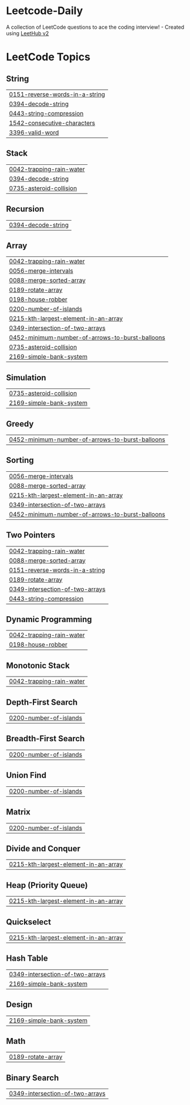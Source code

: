# Leetcode-Daily
A collection of LeetCode questions to ace the coding interview! - Created using [LeetHub v2](https://github.com/arunbhardwaj/LeetHub-2.0)

<!---LeetCode Topics Start-->
# LeetCode Topics
## String
|  |
| ------- |
| [0151-reverse-words-in-a-string](https://github.com/prachics/Leetcode-Daily/tree/master/0151-reverse-words-in-a-string) |
| [0394-decode-string](https://github.com/prachics/Leetcode-Daily/tree/master/0394-decode-string) |
| [0443-string-compression](https://github.com/prachics/Leetcode-Daily/tree/master/0443-string-compression) |
| [1542-consecutive-characters](https://github.com/prachics/Leetcode-Daily/tree/master/1542-consecutive-characters) |
| [3396-valid-word](https://github.com/prachics/Leetcode-Daily/tree/master/3396-valid-word) |
## Stack
|  |
| ------- |
| [0042-trapping-rain-water](https://github.com/prachics/Leetcode-Daily/tree/master/0042-trapping-rain-water) |
| [0394-decode-string](https://github.com/prachics/Leetcode-Daily/tree/master/0394-decode-string) |
| [0735-asteroid-collision](https://github.com/prachics/Leetcode-Daily/tree/master/0735-asteroid-collision) |
## Recursion
|  |
| ------- |
| [0394-decode-string](https://github.com/prachics/Leetcode-Daily/tree/master/0394-decode-string) |
## Array
|  |
| ------- |
| [0042-trapping-rain-water](https://github.com/prachics/Leetcode-Daily/tree/master/0042-trapping-rain-water) |
| [0056-merge-intervals](https://github.com/prachics/Leetcode-Daily/tree/master/0056-merge-intervals) |
| [0088-merge-sorted-array](https://github.com/prachics/Leetcode-Daily/tree/master/0088-merge-sorted-array) |
| [0189-rotate-array](https://github.com/prachics/Leetcode-Daily/tree/master/0189-rotate-array) |
| [0198-house-robber](https://github.com/prachics/Leetcode-Daily/tree/master/0198-house-robber) |
| [0200-number-of-islands](https://github.com/prachics/Leetcode-Daily/tree/master/0200-number-of-islands) |
| [0215-kth-largest-element-in-an-array](https://github.com/prachics/Leetcode-Daily/tree/master/0215-kth-largest-element-in-an-array) |
| [0349-intersection-of-two-arrays](https://github.com/prachics/Leetcode-Daily/tree/master/0349-intersection-of-two-arrays) |
| [0452-minimum-number-of-arrows-to-burst-balloons](https://github.com/prachics/Leetcode-Daily/tree/master/0452-minimum-number-of-arrows-to-burst-balloons) |
| [0735-asteroid-collision](https://github.com/prachics/Leetcode-Daily/tree/master/0735-asteroid-collision) |
| [2169-simple-bank-system](https://github.com/prachics/Leetcode-Daily/tree/master/2169-simple-bank-system) |
## Simulation
|  |
| ------- |
| [0735-asteroid-collision](https://github.com/prachics/Leetcode-Daily/tree/master/0735-asteroid-collision) |
| [2169-simple-bank-system](https://github.com/prachics/Leetcode-Daily/tree/master/2169-simple-bank-system) |
## Greedy
|  |
| ------- |
| [0452-minimum-number-of-arrows-to-burst-balloons](https://github.com/prachics/Leetcode-Daily/tree/master/0452-minimum-number-of-arrows-to-burst-balloons) |
## Sorting
|  |
| ------- |
| [0056-merge-intervals](https://github.com/prachics/Leetcode-Daily/tree/master/0056-merge-intervals) |
| [0088-merge-sorted-array](https://github.com/prachics/Leetcode-Daily/tree/master/0088-merge-sorted-array) |
| [0215-kth-largest-element-in-an-array](https://github.com/prachics/Leetcode-Daily/tree/master/0215-kth-largest-element-in-an-array) |
| [0349-intersection-of-two-arrays](https://github.com/prachics/Leetcode-Daily/tree/master/0349-intersection-of-two-arrays) |
| [0452-minimum-number-of-arrows-to-burst-balloons](https://github.com/prachics/Leetcode-Daily/tree/master/0452-minimum-number-of-arrows-to-burst-balloons) |
## Two Pointers
|  |
| ------- |
| [0042-trapping-rain-water](https://github.com/prachics/Leetcode-Daily/tree/master/0042-trapping-rain-water) |
| [0088-merge-sorted-array](https://github.com/prachics/Leetcode-Daily/tree/master/0088-merge-sorted-array) |
| [0151-reverse-words-in-a-string](https://github.com/prachics/Leetcode-Daily/tree/master/0151-reverse-words-in-a-string) |
| [0189-rotate-array](https://github.com/prachics/Leetcode-Daily/tree/master/0189-rotate-array) |
| [0349-intersection-of-two-arrays](https://github.com/prachics/Leetcode-Daily/tree/master/0349-intersection-of-two-arrays) |
| [0443-string-compression](https://github.com/prachics/Leetcode-Daily/tree/master/0443-string-compression) |
## Dynamic Programming
|  |
| ------- |
| [0042-trapping-rain-water](https://github.com/prachics/Leetcode-Daily/tree/master/0042-trapping-rain-water) |
| [0198-house-robber](https://github.com/prachics/Leetcode-Daily/tree/master/0198-house-robber) |
## Monotonic Stack
|  |
| ------- |
| [0042-trapping-rain-water](https://github.com/prachics/Leetcode-Daily/tree/master/0042-trapping-rain-water) |
## Depth-First Search
|  |
| ------- |
| [0200-number-of-islands](https://github.com/prachics/Leetcode-Daily/tree/master/0200-number-of-islands) |
## Breadth-First Search
|  |
| ------- |
| [0200-number-of-islands](https://github.com/prachics/Leetcode-Daily/tree/master/0200-number-of-islands) |
## Union Find
|  |
| ------- |
| [0200-number-of-islands](https://github.com/prachics/Leetcode-Daily/tree/master/0200-number-of-islands) |
## Matrix
|  |
| ------- |
| [0200-number-of-islands](https://github.com/prachics/Leetcode-Daily/tree/master/0200-number-of-islands) |
## Divide and Conquer
|  |
| ------- |
| [0215-kth-largest-element-in-an-array](https://github.com/prachics/Leetcode-Daily/tree/master/0215-kth-largest-element-in-an-array) |
## Heap (Priority Queue)
|  |
| ------- |
| [0215-kth-largest-element-in-an-array](https://github.com/prachics/Leetcode-Daily/tree/master/0215-kth-largest-element-in-an-array) |
## Quickselect
|  |
| ------- |
| [0215-kth-largest-element-in-an-array](https://github.com/prachics/Leetcode-Daily/tree/master/0215-kth-largest-element-in-an-array) |
## Hash Table
|  |
| ------- |
| [0349-intersection-of-two-arrays](https://github.com/prachics/Leetcode-Daily/tree/master/0349-intersection-of-two-arrays) |
| [2169-simple-bank-system](https://github.com/prachics/Leetcode-Daily/tree/master/2169-simple-bank-system) |
## Design
|  |
| ------- |
| [2169-simple-bank-system](https://github.com/prachics/Leetcode-Daily/tree/master/2169-simple-bank-system) |
## Math
|  |
| ------- |
| [0189-rotate-array](https://github.com/prachics/Leetcode-Daily/tree/master/0189-rotate-array) |
## Binary Search
|  |
| ------- |
| [0349-intersection-of-two-arrays](https://github.com/prachics/Leetcode-Daily/tree/master/0349-intersection-of-two-arrays) |
<!---LeetCode Topics End-->